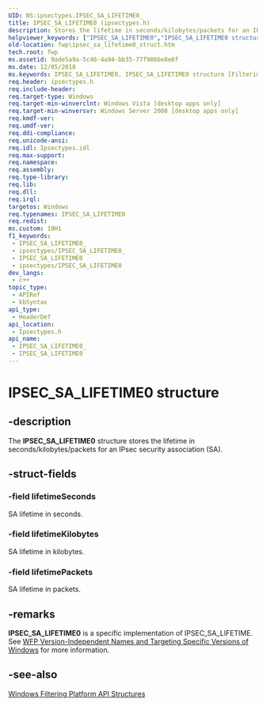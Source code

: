 ```yaml
---
UID: NS:ipsectypes.IPSEC_SA_LIFETIME0_
title: IPSEC_SA_LIFETIME0 (ipsectypes.h)
description: Stores the lifetime in seconds/kilobytes/packets for an IPsec security association (SA).
helpviewer_keywords: ["IPSEC_SA_LIFETIME0","IPSEC_SA_LIFETIME0 structure [Filtering]","fwp.ipsec_sa_lifetime0_struct","ipsectypes/IPSEC_SA_LIFETIME0"]
old-location: fwp\ipsec_sa_lifetime0_struct.htm
tech.root: fwp
ms.assetid: 9ade5a9a-5c48-4a94-bb35-77f9866e8e6f
ms.date: 12/05/2018
ms.keywords: IPSEC_SA_LIFETIME0, IPSEC_SA_LIFETIME0 structure [Filtering], fwp.ipsec_sa_lifetime0_struct, ipsectypes/IPSEC_SA_LIFETIME0
req.header: ipsectypes.h
req.include-header: 
req.target-type: Windows
req.target-min-winverclnt: Windows Vista [desktop apps only]
req.target-min-winversvr: Windows Server 2008 [desktop apps only]
req.kmdf-ver: 
req.umdf-ver: 
req.ddi-compliance: 
req.unicode-ansi: 
req.idl: Ipsectypes.idl
req.max-support: 
req.namespace: 
req.assembly: 
req.type-library: 
req.lib: 
req.dll: 
req.irql: 
targetos: Windows
req.typenames: IPSEC_SA_LIFETIME0
req.redist: 
ms.custom: 19H1
f1_keywords:
 - IPSEC_SA_LIFETIME0_
 - ipsectypes/IPSEC_SA_LIFETIME0_
 - IPSEC_SA_LIFETIME0
 - ipsectypes/IPSEC_SA_LIFETIME0
dev_langs:
 - c++
topic_type:
 - APIRef
 - kbSyntax
api_type:
 - HeaderDef
api_location:
 - Ipsectypes.h
api_name:
 - IPSEC_SA_LIFETIME0_
 - IPSEC_SA_LIFETIME0
---
```


# IPSEC_SA_LIFETIME0 structure


## -description

The <b>IPSEC_SA_LIFETIME0</b> structure stores the lifetime in seconds/kilobytes/packets for an IPsec security association (SA).

## -struct-fields

### -field lifetimeSeconds

SA lifetime in seconds.

### -field lifetimeKilobytes

SA lifetime in kilobytes.

### -field lifetimePackets

SA lifetime in packets.

## -remarks

<b>IPSEC_SA_LIFETIME0</b> is a specific implementation of IPSEC_SA_LIFETIME. See <a href="/windows/desktop/FWP/wfp-version-independent-names-and-targeting-specific-versions-of-windows">WFP Version-Independent Names and Targeting Specific Versions of Windows</a>  for more information.

## -see-also

<a href="/windows/desktop/FWP/fwp-structs">Windows Filtering Platform  API Structures</a>

